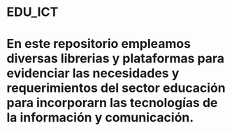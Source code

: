 # EDU_ICT
# En este repositorio empleamos diversas librerias y plataformas para evidenciar las necesidades y requerimientos del sector educación para incorporarn las tecnologías de la información y comunicación. 

